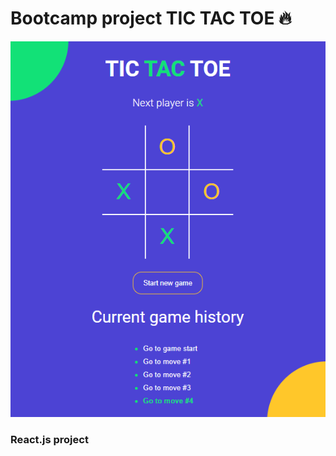 # Bootcamp project TIC TAC TOE :fire:
![image tic-tac-toe](./src/img/tictactoe.png)
### React.js project

